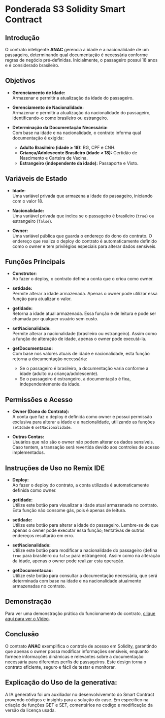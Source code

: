 # Ponderada S3 Solidity Smart Contract

## Introdução

O contrato inteligente **ANAC** gerencia a idade e a nacionalidade de um passageiro, determinando qual documentação é necessária conforme regras de negócio pré-definidas. Inicialmente, o passageiro possui 18 anos e é considerado brasileiro.

## Objetivos

- **Gerenciamento de Idade:**  
  Armazenar e permitir a atualização da idade do passageiro.

- **Gerenciamento de Nacionalidade:**  
  Armazenar e permitir a atualização da nacionalidade do passageiro, identificando-o como brasileiro ou estrangeiro.

- **Determinação da Documentação Necessária:**  
  Com base na idade e na nacionalidade, o contrato informa qual documentação é exigida:
  - **Adulto Brasileiro (idade ≥ 18):** RG, CPF e CNH.
  - **Criança/Adolescente Brasileiro (idade < 18):** Certidão de Nascimento e Carteira de Vacina.
  - **Estrangeiro (independente da idade):** Passaporte e Visto.

## Variáveis de Estado

- **Idade:**  
  Uma variável privada que armazena a idade do passageiro, iniciando com o valor 18.

- **Nacionalidade:**  
  Uma variável privada que indica se o passageiro é brasileiro (`true`) ou estrangeiro (`false`).

- **Owner:**  
  Uma variável pública que guarda o endereço do dono do contrato. O endereço que realiza o deploy do contrato é automaticamente definido como o owner e tem privilégios especiais para alterar dados sensíveis.

## Funções Principais

- **Construtor:**  
  Ao fazer o deploy, o contrato define a conta que o criou como owner.

- **setIdade:**  
  Permite alterar a idade armazenada. Apenas o owner pode utilizar essa função para atualizar o valor.

- **getIdade:**  
  Retorna a idade atual armazenada. Essa função é de leitura e pode ser chamada por qualquer usuário sem custo.

- **setNacionalidade:**  
  Permite alterar a nacionalidade (brasileiro ou estrangeiro). Assim como a função de alteração de idade, apenas o owner pode executá-la.

- **getDocumentacao:**  
  Com base nos valores atuais de idade e nacionalidade, esta função retorna a documentação necessária:
  - Se o passageiro é brasileiro, a documentação varia conforme a idade (adulto ou criança/adolescente).
  - Se o passageiro é estrangeiro, a documentação é fixa, independentemente da idade.

## Permissões e Acesso

- **Owner (Dono do Contrato):**  
  A conta que faz o deploy é definida como owner e possui permissão exclusiva para alterar a idade e a nacionalidade, utilizando as funções `setIdade` e `setNacionalidade`.

- **Outras Contas:**  
  Usuários que não são o owner não podem alterar os dados sensíveis. Caso tentem, a transação será revertida devido aos controles de acesso implementados.

## Instruções de Uso no Remix IDE

- **Deploy:**  
  Ao fazer o deploy do contrato, a conta utilizada é automaticamente definida como owner.

- **getIdade:**  
  Utilize este botão para visualizar a idade atual armazenada no contrato. Esta função não consome gás, pois é apenas de leitura.

- **setIdade:**  
  Utilize este botão para alterar a idade do passageiro. Lembre-se de que apenas o owner pode executar essa função; tentativas de outros endereços resultarão em erro.

- **setNacionalidade:**  
  Utilize este botão para modificar a nacionalidade do passageiro (defina `true` para brasileiro ou `false` para estrangeiro). Assim como na alteração da idade, apenas o owner pode realizar esta operação.

- **getDocumentacao:**  
  Utilize este botão para consultar a documentação necessária, que será determinada com base na idade e na nacionalidade atualmente armazenadas no contrato.

## Demonstração

Para ver uma demonstração prática do funcionamento do contrato, [clique aqui para ver o Vídeo](https://youtu.be/GJXpq-jj5LM).

## Conclusão

O contrato **ANAC** exemplifica o controle de acesso em Solidity, garantindo que apenas o owner possa modificar informações sensíveis, enquanto fornece informações dinâmicas e relevantes sobre a documentação necessária para diferentes perfis de passageiros. Este design torna o contrato eficiente, seguro e fácil de testar e monitorar.


## Explicação do Uso de Ia generativa: 


A IA generativa foi um auxiliador no desenvolvivemnto do Smart Contract provendo  códigos e insights para a solução do case. Em especifico na criação de funções GET e SET, comentários no codigo e modificação da versão da licença usada.
